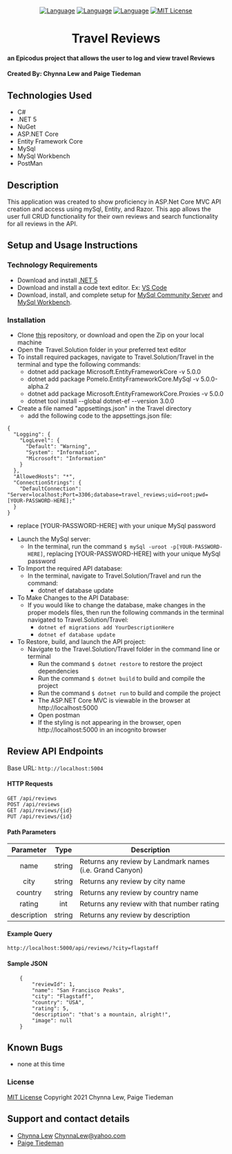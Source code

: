 <div align="center">

[![Language][language-shield]][language-url]
[![Language][languageH-shield]][languageH-url]
[![Language][languageC-shield]][languageC-url]
[![MIT License][license-shield]][license-url]

# Travel Reviews

</div>

#### an Epicodus project that allows the user to log and view travel Reviews

#### Created By: Chynna Lew and Paige Tiedeman

## Technologies Used

* C#
* .NET 5
* NuGet
* ASP.NET Core
* Entity Framework Core
* MySql
* MySql Workbench
* PostMan

## Description

This application was created to show proficiency in ASP.Net Core MVC API creation and access using mySql, Entity, and Razor. This app allows the user full CRUD functionality for their own reviews and search functionality for all reviews in the API.

## Setup and Usage Instructions

### Technology Requirements

* Download and install [.NET 5](https://dotnet.microsoft.com/download/dotnet/5.0)
* Download and install a code text editor. Ex: [VS Code](https://code.visualstudio.com/)
* Download, install, and complete setup for [MySql Community Server](https://dev.mysql.com/downloads/file/?id=484914) and [MySql Workbench](https://dev.mysql.com/downloads/file/?id=484391).

### Installation

* Clone [this](https://github.com/chynnalew/Travel.Solution) repository, or download and open the Zip on your local machine
* Open the Travel.Solution folder in your preferred text editor
* To install required packages, navigate to Travel.Solution/Travel in the terminal and type the following commands:
  - dotnet add package Microsoft.EntityFrameworkCore -v 5.0.0
  - dotnet add package Pomelo.EntityFrameworkCore.MySql -v 5.0.0-alpha.2
  - dotnet add package Microsoft.EntityFrameworkCore.Proxies -v 5.0.0
  - dotnet tool install --global dotnet-ef --version 3.0.0
* Create a file named "appsettings.json" in the Travel directory
  - add the following code to the appsettings.json file:
```
{
  "Logging": {
    "LogLevel": {
      "Default": "Warning",
      "System": "Information",
      "Microsoft": "Information"
    }
  },
  "AllowedHosts": "*",
  "ConnectionStrings": {
    "DefaultConnection": "Server=localhost;Port=3306;database=travel_reviews;uid=root;pwd=[YOUR-PASSWORD-HERE];"
  }
}
```
  - replace [YOUR-PASSWORD-HERE] with your unique MySql password
* Launch the MySql server:
  - In the terminal, run the command `$ mySql -uroot -p[YOUR-PASSWORD-HERE]`, replacing [YOUR-PASSWORD-HERE] with your unique MySql password
* To Import the required API database:
  - In the terminal, navigate to Travel.Solution/Travel and run the command:
    - dotnet ef database update
* To Make Changes to the API Database:
  - If you would like to change the database, make changes in the proper models files, then run the following commands in the terminal navigated to Travel.Solution/Travel:
    - `dotnet ef migrations add YourDescriptionHere`
    - `dotnet ef database update`
* To Restore, build, and launch the API project:
  - Navigate to the Travel.Solution/Travel folder in the command line or terminal
    - Run the command `$ dotnet restore` to restore the project dependencies
    - Run the command `$ dotnet build` to build and compile the project
    - Run the command `$ dotnet run` to build and compile the project
    - The ASP.NET Core MVC is viewable in the browser at http://localhost:5000 
    - Open postman 
    - If the styling is not appearing in the browser, open http://localhost:5000 in an incognito browser

## Review API Endpoints

Base URL: `http://localhost:5004`

#### HTTP Requests
```
GET /api/reviews
POST /api/reviews
GET /api/reviews/{id}
PUT /api/reviews/{id}
```
#### Path Parameters
| Parameter | Type | Description |  
| :---: | :---: | --- |
| name | string | Returns any review by Landmark names (i.e. Grand Canyon) |  
| city | string | Returns any review by city name |  
| country | string | Returns any review by country name |  
| rating | int | Returns any review with that number rating |  
| description | string | Returns any review by description |  

#### Example Query
```
http://localhost:5000/api/reviews/?city=flagstaff
```

#### Sample JSON
```
    {
        "reviewId": 1,
        "name": "San Francisco Peaks",
        "city": "Flagstaff",
        "country": "USA",
        "rating": 5,
        "description": "that's a mountain, alright!",
        "image": null
    }
```

## Known Bugs

* none at this time

### License

[MIT License](https://opensource.org/licenses/MIT)
Copyright 2021 Chynna Lew, Paige Tiedeman

## Support and contact details

* [Chynna Lew](github.com/chynnalew) <ChynnaLew@yahoo.com>
* [Paige Tiedeman](github.com/paigetiedeman)  


[license-shield]: https://img.shields.io/badge/License-MIT-blue
[license-url]: https://opensource.org/licenses/MIT
[language-shield]: https://img.shields.io/badge/Language-C%23-green
[language-url]: https://docs.microsoft.com/en-us/dotnet/csharp/
[LanguageH-shield]: https://img.shields.io/badge/Language-HTML-red
[LanguageH-url]: https://developer.mozilla.org/en-US/docs/Web/HTML
[LanguageC-shield]: https://img.shields.io/badge/Language-CSS-blueviolet
[LanguageC-url]: https://developer.mozilla.org/en-US/docs/Web/CSS